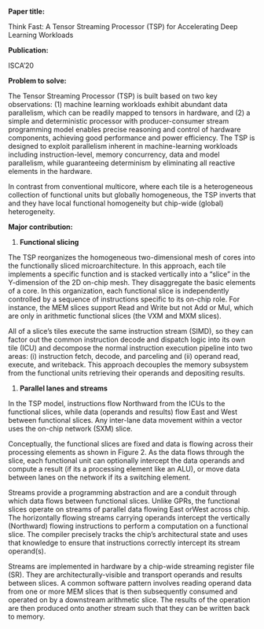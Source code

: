 **Paper title:**

Think Fast: A Tensor Streaming Processor (TSP) for Accelerating Deep Learning
Workloads

**Publication:**

ISCA’20

**Problem to solve:**

The Tensor Streaming Processor (TSP) is built based on two key observations: (1)
machine learning workloads exhibit abundant data parallelism, which can be
readily mapped to tensors in hardware, and (2) a simple and deterministic
processor with producer-consumer stream programming model enables precise
reasoning and control of hardware components, achieving good performance and
power efficiency. The TSP is designed to exploit parallelism inherent in
machine-learning workloads including instruction-level, memory concurrency, data
and model parallelism, while guaranteeing determinism by eliminating all
reactive elements in the hardware.

In contrast from conventional multicore, where each tile is a heterogeneous
collection of functional units but globally homogeneous, the TSP inverts that
and they have local functional homogeneity but chip-wide (global) heterogeneity.

**Major contribution:**

1.  **Functional slicing**

The TSP reorganizes the homogeneous two-dimensional mesh of cores into the
functionally sliced microarchitecture. In this approach, each tile implements a
specific function and is stacked vertically into a “slice” in the Y-dimension of
the 2D on-chip mesh. They disaggregate the basic elements of a core. In this
organization, each functional slice is independently controlled by a sequence of
instructions specific to its on-chip role. For instance, the MEM slices support
Read and Write but not Add or Mul, which are only in arithmetic functional
slices (the VXM and MXM slices).

All of a slice’s tiles execute the same instruction stream (SIMD), so they can
factor out the common instruction decode and dispatch logic into its own tile
(ICU) and decompose the normal instruction execution pipeline into two areas:
(i) instruction fetch, decode, and parceling and (ii) operand read, execute, and
writeback. This approach decouples the memory subsystem from the functional
units retrieving their operands and depositing results.

1.  **Parallel lanes and streams**

In the TSP model, instructions flow Northward from the ICUs to the functional
slices, while data (operands and results) flow East and West between functional
slices. Any inter-lane data movement within a vector uses the on-chip network
(SXM) slice.

Conceptually, the functional slices are fixed and data is flowing across their
processing elements as shown in Figure 2. As the data flows through the slice,
each functional unit can optionally intercept the data operands and compute a
result (if its a processing element like an ALU), or move data between lanes on
the network if its a switching element.

Streams provide a programming abstraction and are a conduit through which data
flows between functional slices. Unlike GPRs, the functional slices operate on
streams of parallel data flowing East orWest across chip. The horizontally
flowing streams carrying operands intercept the vertically (Northward) flowing
instructions to perform a computation on a functional slice. The compiler
precisely tracks the chip’s architectural state and uses that knowledge to
ensure that instructions correctly intercept its stream operand(s).

Streams are implemented in hardware by a chip-wide streaming register file (SR).
They are architecturally-visible and transport operands and results between
slices. A common software pattern involves reading operand data from one or more
MEM slices that is then subsequently consumed and operated on by a downstream
arithmetic slice. The results of the operation are then produced onto another
stream such that they can be written back to memory.

